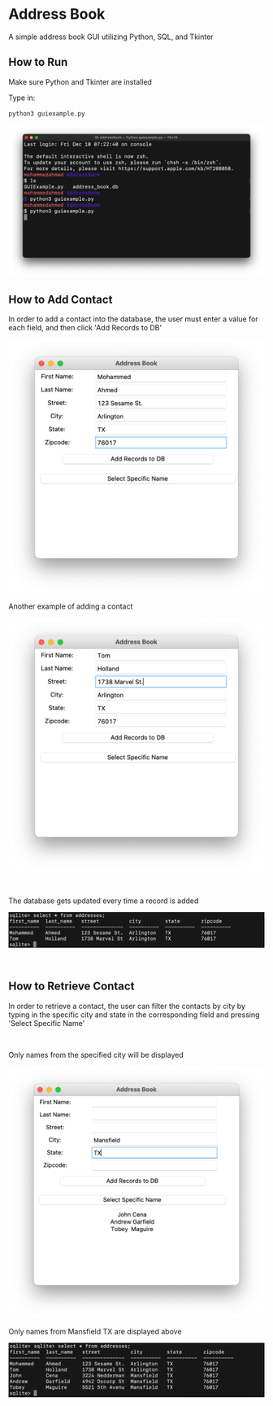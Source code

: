 # Address Book
A simple address book GUI utilizing Python, SQL, and Tkinter

## How to Run
 Make sure Python and Tkinter are installed

 Type in:
 ```
 python3 guiexample.py
 ```

![](screenshots/pic1.png)

  ## How to Add Contact
  In order to add a contact into the database, the user must enter a value for each field, and then click 'Add Records to DB'

![](screenshots/pic2.png)

  Another example of adding a contact

![](screenshots/pic3.png)

<br />

The database gets updated every time a record is added


![](screenshots/pic4.png)

<br />


  ## How to Retrieve Contact

In order to retrieve a contact, the user can filter the contacts by city by typing in the specific city and state in the corresponding field and pressing 'Select Specific Name'

<br />

Only names from the specified city will be displayed


![](screenshots/pic5.png)


Only names from Mansfield TX are displayed above

![](screenshots/pic6.png)


  
